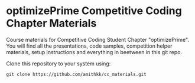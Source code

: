 # optimizePrime Competitive Coding Chapter Materials

Course materials for Competitive Coding Student Chapter "optimizePrime". You will find all the presentations, code samples, competition helper materials, setup instructions and everything in beetween in this git repo.

Clone this repository to your system using:

`git clone https://github.com/amithkk/cc_materials.git`

